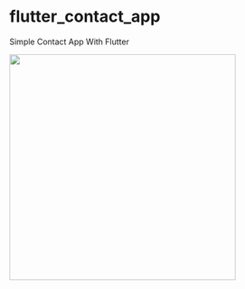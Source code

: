 # flutter_contact_app
Simple Contact App With Flutter

<img src="hhttps://github.com/Darkksideyoda/Darkksideyoda.github.io/blob/master/Urlimages/Screen_Recording_20220419-103008_AdobeCreativeCloudExpress.gif" width="400" height="400" />




